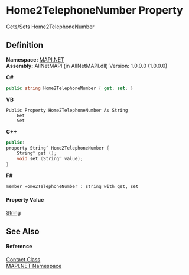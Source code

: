 # Home2TelephoneNumber Property


Gets/Sets Home2TelephoneNumber



## Definition
**Namespace:** <a href="5bef4637-66f8-16d4-e5f4-4d0da57a1538.md">MAPI.NET</a>  
**Assembly:** AllNetMAPI (in AllNetMAPI.dll) Version: 1.0.0.0 (1.0.0.0)

**C#**
``` C#
public string Home2TelephoneNumber { get; set; }
```
**VB**
``` VB
Public Property Home2TelephoneNumber As String
	Get
	Set
```
**C++**
``` C++
public:
property String^ Home2TelephoneNumber {
	String^ get ();
	void set (String^ value);
}
```
**F#**
``` F#
member Home2TelephoneNumber : string with get, set
```



#### Property Value
<a href="https://learn.microsoft.com/dotnet/api/system.string" target="_blank" rel="noopener noreferrer">String</a>

## See Also


#### Reference
<a href="15d9a756-dc0b-8a38-6c7c-2733a049e18c.md">Contact Class</a>  
<a href="5bef4637-66f8-16d4-e5f4-4d0da57a1538.md">MAPI.NET Namespace</a>  
